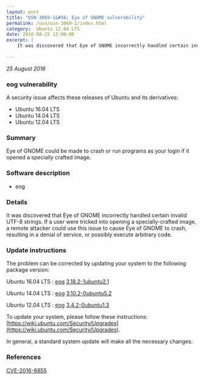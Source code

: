 ```yaml
---
layout: post
title: "USN-3069-1&#58; Eye of GNOME vulnerability"
permalink: /usn/usn-3069-1/index.html
category:  Ubuntu 12.04 LTS
date: 2016-08-25 12:00:00
excerpt: |
    It was discovered that Eye of GNOME incorrectly handled certain invalid UTF-8 strings. If a user were tricked into opening a specially-crafted image, a remote attacker could use this issue to cause Eye of GNOME to crash, resulting in a denial of service, or possibly execute arbitrary code. 
    
--- 
```

 
 

*25 August 2016*

### eog vulnerability

A security issue affects these releases of Ubuntu and its derivatives:

* Ubuntu 16.04 LTS
* Ubuntu 14.04 LTS
* Ubuntu 12.04 LTS

### Summary

Eye of GNOME could be made to crash or run programs as your login if it opened a specially crafted image.

### Software description

* eog 

### Details

It was discovered that Eye of GNOME incorrectly handled certain invalid UTF-8 strings. If a user were tricked into opening a specially-crafted image, a remote attacker could use this issue to cause Eye of GNOME to crash, resulting in a denial of service, or possibly execute arbitrary code. 

### Update instructions

The problem can be corrected by updating your system to the following package version:

Ubuntu 16.04 LTS
 : [eog](https://launchpad.net/ubuntu/+source/eog) <span> [3.18.2-1ubuntu2.1](https://launchpad.net/ubuntu/+source/eog/3.18.2-1ubuntu2.1) </span> 

Ubuntu 14.04 LTS
 : [eog](https://launchpad.net/ubuntu/+source/eog) <span> [3.10.2-0ubuntu5.2](https://launchpad.net/ubuntu/+source/eog/3.10.2-0ubuntu5.2) </span> 

Ubuntu 12.04 LTS
 : [eog](https://launchpad.net/ubuntu/+source/eog) <span> [3.4.2-0ubuntu1.3](https://launchpad.net/ubuntu/+source/eog/3.4.2-0ubuntu1.3) </span> 

To update your system, please follow these instructions: [https://wiki.ubuntu.com/Security/Upgrades](https://wiki.ubuntu.com/Security/Upgrades).

In general, a standard system update will make all the necessary changes. 

### References

 
 [CVE-2016-6855](http://people.ubuntu.com/~ubuntu-security/cve/CVE-2016-6855)
 

